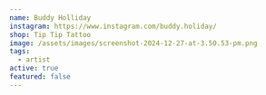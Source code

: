 ```yaml
---
name: Buddy Holliday
instagram: https://www.instagram.com/buddy.holiday/
shop: Tip Tip Tattoo
image: /assets/images/screenshot-2024-12-27-at-3.50.53-pm.png
tags:
  - artist
active: true
featured: false
---
```

